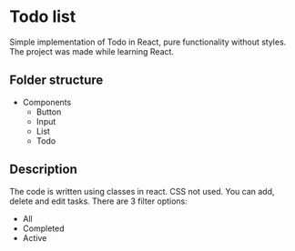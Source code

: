 # Todo list

Simple implementation of Todo in React, pure functionality without styles. The project was made while learning React.

## Folder structure

* Components
    * Button
    * Input
    * List
    * Todo

## Description

The code is written using classes in react. CSS not used. 
You can add, delete and edit tasks. There are 3 filter options:
* All
* Completed
* Active
